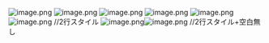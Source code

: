 ![image.png](path/to/image.png)
![image.png](../_resources/image-3.png)
![image.png](04_コラム/心理/_resources/image-5.png)
![image.png](07_SAP勉強/01_ワークロード構築/_resources/image-15.png)
![image.png](04_コラム/心理/_resources/image-5.png) ![image.png](04_コラム/心理/_resources/image-5.png) //2行スタイル
![image.png](04_コラム/心理/_resources/image-5.png)![image.png](04_コラム/心理/_resources/image-5.png) //2行スタイル+空白無し